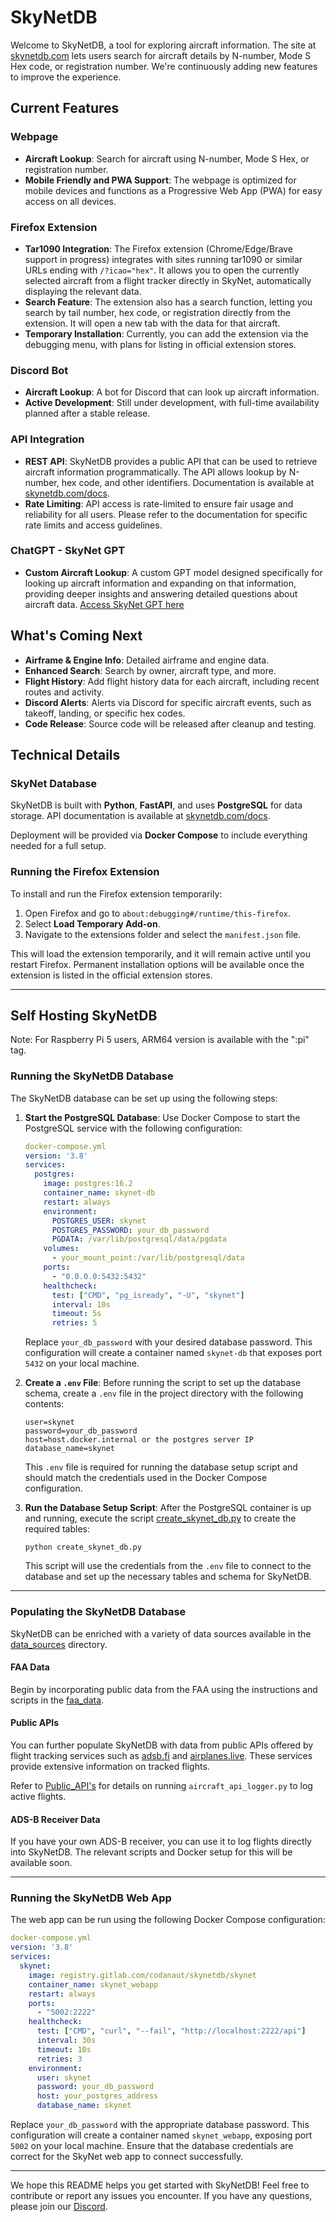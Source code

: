 # SkyNetDB

Welcome to SkyNetDB, a tool for exploring aircraft information. The site at [skynetdb.com](http://skynetdb.com) lets users search for aircraft details by N-number, Mode S Hex code, or registration number. We're continuously adding new features to improve the experience.

## Current Features

### Webpage

- **Aircraft Lookup**: Search for aircraft using N-number, Mode S Hex, or registration number.
- **Mobile Friendly and PWA Support**: The webpage is optimized for mobile devices and functions as a Progressive Web App (PWA) for easy access on all devices.

### Firefox Extension

- **Tar1090 Integration**: The Firefox extension (Chrome/Edge/Brave support in progress) integrates with sites running tar1090 or similar URLs ending with `/?icao="hex"`. It allows you to open the currently selected aircraft from a flight tracker directly in SkyNet, automatically displaying the relevant data.
- **Search Feature**: The extension also has a search function, letting you search by tail number, hex code, or registration directly from the extension. It will open a new tab with the data for that aircraft.
- **Temporary Installation**: Currently, you can add the extension via the debugging menu, with plans for listing in official extension stores.

### Discord Bot

- **Aircraft Lookup**: A bot for Discord that can look up aircraft information.
- **Active Development**: Still under development, with full-time availability planned after a stable release.

### API Integration

- **REST API**: SkyNetDB provides a public API that can be used to retrieve aircraft information programmatically. The API allows lookup by N-number, hex code, and other identifiers. Documentation is available at [skynetdb.com/docs](http://skynetdb.com/docs).
- **Rate Limiting**: API access is rate-limited to ensure fair usage and reliability for all users. Please refer to the documentation for specific rate limits and access guidelines.

### ChatGPT - SkyNet GPT

- **Custom Aircraft Lookup**: A custom GPT model designed specifically for looking up aircraft information and expanding on that information, providing deeper insights and answering detailed questions about aircraft data. [Access SkyNet GPT here](https://chatgpt.com/g/g-Yl0731HVv-skynet)

## What's Coming Next

- **Airframe & Engine Info**: Detailed airframe and engine data.
- **Enhanced Search**: Search by owner, aircraft type, and more.
- **Flight History**: Add flight history data for each aircraft, including recent routes and activity.
- **Discord Alerts**: Alerts via Discord for specific aircraft events, such as takeoff, landing, or specific hex codes.
- **Code Release**: Source code will be released after cleanup and testing.

## Technical Details

### SkyNet Database

SkyNetDB is built with **Python**, **FastAPI**, and uses **PostgreSQL** for data storage. API documentation is available at [skynetdb.com/docs](http://skynetdb.com/docs).

Deployment will be provided via **Docker Compose** to include everything needed for a full setup.

### Running the Firefox Extension

To install and run the Firefox extension temporarily:

1. Open Firefox and go to `about:debugging#/runtime/this-firefox`.
2. Select **Load Temporary Add-on**.
3. Navigate to the extensions folder and select the `manifest.json` file.

This will load the extension temporarily, and it will remain active until you restart Firefox. Permanent installation options will be available once the extension is listed in the official extension stores.

---

## Self Hosting SkyNetDB

Note: For Raspberry Pi 5 users, ARM64 version is available with the ":pi" tag.

### Running the SkyNetDB Database

The SkyNetDB database can be set up using the following steps:

1. **Start the PostgreSQL Database**: Use Docker Compose to start the PostgreSQL service with the following configuration:

   ```yaml
   docker-compose.yml
   version: '3.8'
   services:
     postgres:
       image: postgres:16.2
       container_name: skynet-db
       restart: always
       environment:
         POSTGRES_USER: skynet
         POSTGRES_PASSWORD: your_db_password
         PGDATA: /var/lib/postgresql/data/pgdata
       volumes:
         - your_mount_point:/var/lib/postgresql/data
       ports:
         - "0.0.0.0:5432:5432"
       healthcheck:
         test: ["CMD", "pg_isready", "-U", "skynet"]
         interval: 10s
         timeout: 5s
         retries: 5
   ```

   Replace `your_db_password` with your desired database password. This configuration will create a container named `skynet-db` that exposes port `5432` on your local machine.

2. **Create a `.env` File**: Before running the script to set up the database schema, create a `.env` file in the project directory with the following contents:

   ```
   user=skynet
   password=your_db_password
   host=host.docker.internal or the postgres server IP
   database_name=skynet
   ```

   This `.env` file is required for running the database setup script and should match the credentials used in the Docker Compose configuration.

3. **Run the Database Setup Script**: After the PostgreSQL container is up and running, execute the script [create_skynet_db.py](./database/create_skynet_db.py) to create the required tables:

   ```
   python create_skynet_db.py
   ```

   This script will use the credentials from the `.env` file to connect to the database and set up the necessary tables and schema for SkyNetDB.

---

### Populating the SkyNetDB Database

SkyNetDB can be enriched with a variety of data sources available in the [data_sources](./data_sources/) directory.

#### FAA Data

Begin by incorporating public data from the FAA using the instructions and scripts in the [faa_data](./data_sources/faa_data/readme.md).

#### Public APIs

You can further populate SkyNetDB with data from public APIs offered by flight tracking services such as [adsb.fi](https://adsb.fi/) and [airplanes.live](https://airplanes.live/). These services provide extensive information on tracked flights.

Refer to [Public_API's](./data_sources/public_apis/readme.md) for details on running `aircraft_api_logger.py` to log active flights.

#### ADS-B Receiver Data

If you have your own ADS-B receiver, you can use it to log flights directly into SkyNetDB. The relevant scripts and Docker setup for this will be available soon.



---

### Running the SkyNetDB Web App

The web app can be run using the following Docker Compose configuration:

```yaml
docker-compose.yml
version: '3.8'
services:
  skynet:
    image: registry.gitlab.com/codanaut/skynetdb/skynet
    container_name: skynet_webapp
    restart: always
    ports:
      - "5002:2222"
    healthcheck:
      test: ["CMD", "curl", "--fail", "http://localhost:2222/api"]
      interval: 30s
      timeout: 10s
      retries: 3
    environment:
      user: skynet
      password: your_db_password
      host: your_postgres_address
      database_name: skynet
```

Replace `your_db_password` with the appropriate database password. This configuration will create a container named `skynet_webapp`, exposing port `5002` on your local machine. Ensure that the database credentials are correct for the SkyNet web app to connect successfully.

---

We hope this README helps you get started with SkyNetDB! Feel free to contribute or report any issues you encounter. If you have any questions, please join our [Discord](https://discord.gg/VeURJbwtEk).

